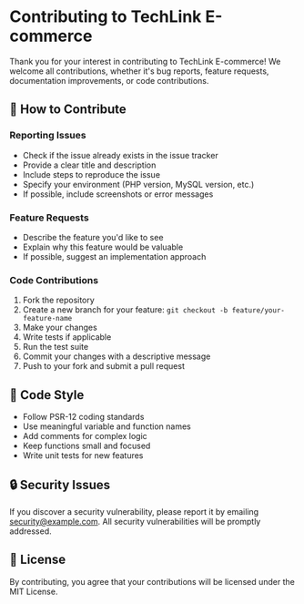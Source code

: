# Contributing to TechLink E-commerce

Thank you for your interest in contributing to TechLink E-commerce! We welcome all contributions, whether it's bug reports, feature requests, documentation improvements, or code contributions.

## 🚀 How to Contribute

### Reporting Issues
- Check if the issue already exists in the issue tracker
- Provide a clear title and description
- Include steps to reproduce the issue
- Specify your environment (PHP version, MySQL version, etc.)
- If possible, include screenshots or error messages

### Feature Requests
- Describe the feature you'd like to see
- Explain why this feature would be valuable
- If possible, suggest an implementation approach

### Code Contributions
1. Fork the repository
2. Create a new branch for your feature: `git checkout -b feature/your-feature-name`
3. Make your changes
4. Write tests if applicable
5. Run the test suite
6. Commit your changes with a descriptive message
7. Push to your fork and submit a pull request

## 📝 Code Style
- Follow PSR-12 coding standards
- Use meaningful variable and function names
- Add comments for complex logic
- Keep functions small and focused
- Write unit tests for new features

## 🔒 Security Issues
If you discover a security vulnerability, please report it by emailing security@example.com. All security vulnerabilities will be promptly addressed.

## 📜 License
By contributing, you agree that your contributions will be licensed under the MIT License.
